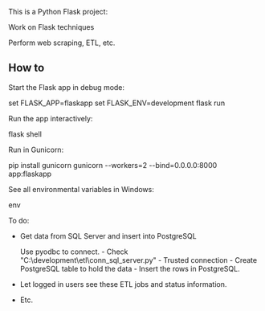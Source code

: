 This is a Python Flask project:

Work on Flask techniques

Perform web scraping, ETL, etc.

How to
------

Start the Flask app in debug mode:

set FLASK_APP=flaskapp
set FLASK_ENV=development
flask run

Run the app interactively:

flask shell

Run in Gunicorn:

pip install gunicorn
gunicorn --workers=2 --bind=0.0.0.0:8000 app:flaskapp


See all environmental variables in Windows:

env

To do:

- Get data from SQL Server and insert into PostgreSQL
   
    Use pyodbc to connect. - Check
        "C:\development\etl\conn_sql_server.py"
        - Trusted connection
        - Create PostgreSQL table to hold the data
        - Insert the rows in PostgreSQL.

- Let logged in users see these ETL jobs and status information.

- Etc.
